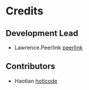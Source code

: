 # Credits

## Development Lead

- Lawrence.Peerlink [peerlink](https://github.com/peerlink)

## Contributors

- Haotian [hoticode](https://github.com/hoticode)
